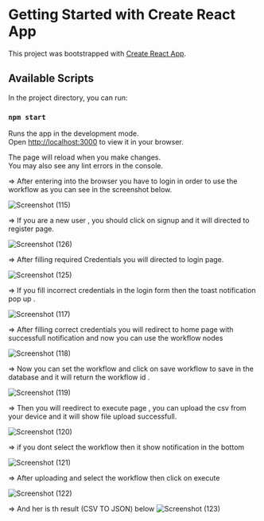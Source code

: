 # Getting Started with Create React App

This project was bootstrapped with [Create React App](https://github.com/facebook/create-react-app).

## Available Scripts

In the project directory, you can run:

### `npm start`

Runs the app in the development mode.\
Open [http://localhost:3000](http://localhost:3000) to view it in your browser.

The page will reload when you make changes.\
You may also see any lint errors in the console.

=> After entering into the browser you have to login in order to use the workflow as you can see in the screenshot below.

![Screenshot (115)](https://github.com/user-attachments/assets/e344c73c-bbf5-40c0-a925-b576fa8c13de)

=> If you are a new user , you should click on signup and it will directed to register page.

![Screenshot (126)](https://github.com/user-attachments/assets/d6272cd0-9099-4e57-b93e-6f87b5b153b8)

=> After filling required Credentials you will directed to login page.

![Screenshot (125)](https://github.com/user-attachments/assets/b2f83efe-37fd-474f-bb9a-18cc07394527)

=> If you fill incorrect credentials in the login form then the toast notification pop up .

![Screenshot (117)](https://github.com/user-attachments/assets/c99430d1-e577-4bc5-9d54-f7f64b21081b)

=> After filling correct credentials you will redirect to home page with successfull notification and now you can use the workflow nodes

![Screenshot (118)](https://github.com/user-attachments/assets/453a1b40-914c-4125-ae17-83e9d4a39390)

=> Now you can set the workflow and click on save workflow to save in the database and it will return the workflow id .

![Screenshot (119)](https://github.com/user-attachments/assets/5ecb914e-b2c8-4d12-aefd-1f475f27334a)

=> Then you will reedirect to execute page , you can upload the csv from your device and it will show file upload successfull.

![Screenshot (120)](https://github.com/user-attachments/assets/860120d5-197e-45bc-8ac8-8a600254a4c6)

=> if you dont select the workflow then it show notification in the bottom 

![Screenshot (121)](https://github.com/user-attachments/assets/d9eabb68-a861-434a-9fb2-ce764d7c3bbd)

=> After uploading and select the workflow then click on execute 

![Screenshot (122)](https://github.com/user-attachments/assets/e4eef4c4-4462-46bb-b41d-cc9690a0306f)

=> And her is th result (CSV TO JSON)  below 
![Screenshot (123)](https://github.com/user-attachments/assets/d35d848d-e7f1-44c7-9043-9aeb12cce37e)


